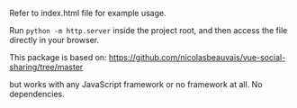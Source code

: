 Refer to index.html file for example usage.

Run `python -m http.server` inside the project root, and then access the file directly in your browser.

This package is based on:
https://github.com/nicolasbeauvais/vue-social-sharing/tree/master

but works with any JavaScript framework or no framework at all. No dependencies.